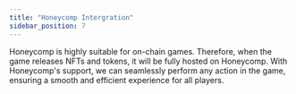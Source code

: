```yaml
---
title: "Honeycomp Intergration"
sidebar_position: 7
---
```

Honeycomp is highly suitable for on-chain games. Therefore, when the game releases NFTs and tokens, it will be fully hosted on Honeycomp. With Honeycomp's support, we can seamlessly perform any action in the game, ensuring a smooth and efficient experience for all players.
